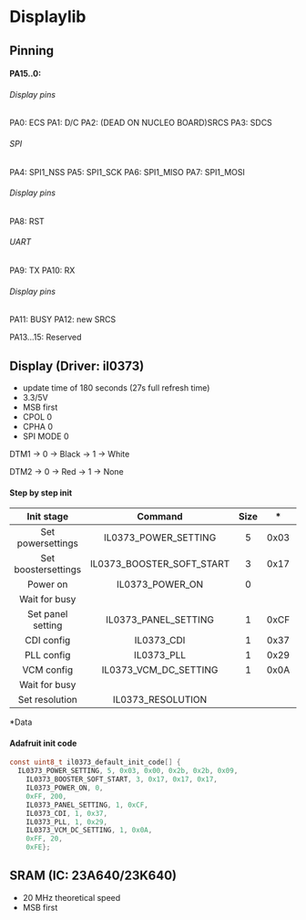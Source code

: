 # Displaylib
## Pinning
#### PA15..0:
###### Display pins
PA0: ECS
PA1: D/C
PA2: (DEAD ON NUCLEO BOARD)SRCS
PA3: SDCS

###### SPI
PA4: SPI1_NSS
PA5: SPI1_SCK
PA6: SPI1_MISO
PA7: SPI1_MOSI

###### Display pins
PA8: RST

###### UART
PA9: TX
PA10: RX

###### Display pins
PA11: BUSY
PA12: new SRCS

PA13...15: Reserved


## Display (Driver: il0373)
* update time of 180 seconds (27s full refresh time)
* 3.3/5V
* MSB first
* CPOL 0
* CPHA 0
* SPI MODE 0

DTM1 -> 0 -> Black
    -> 1 -> White

DTM2 -> 0 -> Red
    -> 1 -> None


#### Step by step init
| Init stage          | Command                   | Size | *    | *    | *    | *    | *    |
|:-------------------:|:-------------------------:|:----:|:----:|:----:|:----:|:----:|:----:|
| Set powersettings   | IL0373_POWER_SETTING      | 5    | 0x03 | 0x00 | 0x2b | 0x2b | 0x09 |
| Set boostersettings | IL0373_BOOSTER_SOFT_START | 3    | 0x17 | 0x17 | 0x17 |      |      |
| Power on            | IL0373_POWER_ON           | 0    |      |      |      |      |      |
| Wait for busy       | 
| Set panel setting   | IL0373_PANEL_SETTING      | 1    | 0xCF |
| CDI config          | IL0373_CDI                | 1    | 0x37 |
| PLL config          | IL0373_PLL                | 1    | 0x29 |
| VCM config          | IL0373_VCM_DC_SETTING     | 1    | 0x0A |
| Wait for busy       | 
| Set resolution      | IL0373_RESOLUTION         |
*Data


#### Adafruit init code
```c
const uint8_t il0373_default_init_code[] {
  IL0373_POWER_SETTING, 5, 0x03, 0x00, 0x2b, 0x2b, 0x09,
    IL0373_BOOSTER_SOFT_START, 3, 0x17, 0x17, 0x17,
    IL0373_POWER_ON, 0,
    0xFF, 200,
    IL0373_PANEL_SETTING, 1, 0xCF,
    IL0373_CDI, 1, 0x37,
    IL0373_PLL, 1, 0x29,    
    IL0373_VCM_DC_SETTING, 1, 0x0A,
    0xFF, 20,
    0xFE};

```


## SRAM (IC: 23A640/23K640)
* 20 MHz theoretical speed
* MSB first
